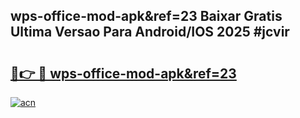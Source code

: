 ## wps-office-mod-apk&ref=23 Baixar Gratis Ultima Versao Para Android/IOS 2025 #jcvir

# <h2><a href="https://ainizakaria.my?title=wps-office-mod-apk&ref=23&ref=20M">🔗👉 🔴 wps-office-mod-apk&ref=23</a></h2>

[![acn](https://github.com/user-attachments/assets/0f9c940e-d8b0-45ae-aac7-cd30a18b3e1c)](https://ainizakaria.my?title=wps-office-mod-apk&ref=23&ref=20M)


